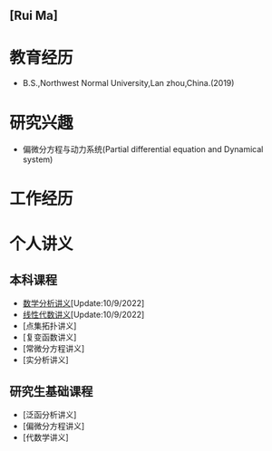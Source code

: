 ## [Rui Ma]

# 教育经历
* B.S.,Northwest Normal University,Lan zhou,China.(2019)  

# 研究兴趣
* 偏微分方程与动力系统(Partial differential equation and Dynamical system)  

# 工作经历
  
# 个人讲义
## 本科课程
* [数学分析讲义](数学分析.pdf)[Update:10/9/2022]
* [线性代数讲义](线性代数.pdf)[Update:10/9/2022]
* [点集拓扑讲义]
* [复变函数讲义]
* [常微分方程讲义]
* [实分析讲义]
  
## 研究生基础课程
* [泛函分析讲义]
* [偏微分方程讲义]
* [代数学讲义]
